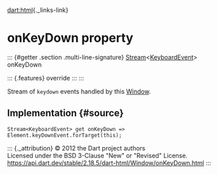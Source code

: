 [dart:html](../../dart-html/dart-html-library){._links-link}

onKeyDown property
==================

::: {#getter .section .multi-line-signature}
[Stream](../../dart-async/stream-class)\<[KeyboardEvent](../keyboardevent-class)\>
onKeyDown

::: {.features}
override
:::
:::

Stream of `keydown` events handled by this [Window](../window-class).

Implementation {#source}
--------------

``` {.language-dart data-language="dart"}
Stream<KeyboardEvent> get onKeyDown => Element.keyDownEvent.forTarget(this);
```

::: {._attribution}
© 2012 the Dart project authors\
Licensed under the BSD 3-Clause \"New\" or \"Revised\" License.\
<https://api.dart.dev/stable/2.18.5/dart-html/Window/onKeyDown.html>
:::
